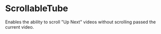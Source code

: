 # ScrollableTube
Enables the ability to scroll "Up Next" videos without scrolling passed the current video.
